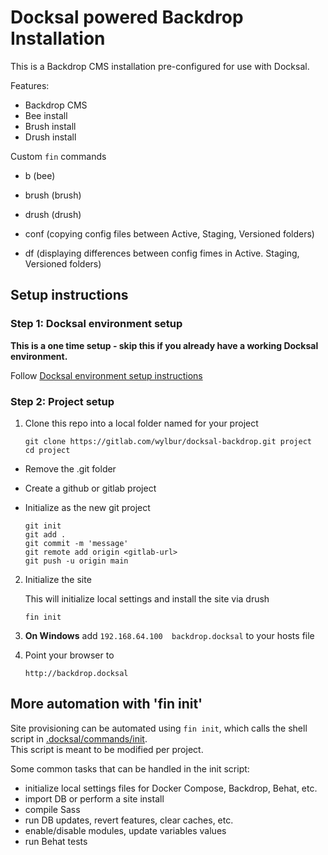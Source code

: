 # Docksal powered Backdrop Installation

This is a Backdrop CMS installation pre-configured for use with Docksal.  

Features:

- Backdrop CMS
- Bee install
- Brush install
- Drush install

Custom `fin` commands

- b (bee)
- brush (brush)
- drush (drush)

- conf (copying config files between Active, Staging, Versioned folders)
- df (displaying differences between config fimes in Active. Staging, Versioned folders)

## Setup instructions

### Step 1: Docksal environment setup

**This is a one time setup - skip this if you already have a working Docksal environment.**  

Follow [Docksal environment setup instructions](https://docs.docksal.io/getting-started/)
   
### Step 2: Project setup

1. Clone this repo into a local folder named for your project

    ```
    git clone https://gitlab.com/wylbur/docksal-backdrop.git project
    cd project
    ```

- Remove the .git folder
- Create a github or gitlab project
- Initialize as the new git project

    ```
    git init
    git add .
    git commit -m 'message'
    git remote add origin <gitlab-url>
    git push -u origin main
    ```

2. Initialize the site

    This will initialize local settings and install the site via drush

    ```
    fin init
    ```

3. **On Windows** add `192.168.64.100  backdrop.docksal` to your hosts file

4. Point your browser to

    ```
    http://backdrop.docksal
    ```


## More automation with 'fin init'

Site provisioning can be automated using `fin init`, which calls the shell script in [.docksal/commands/init](.docksal/commands/init).  
This script is meant to be modified per project.

Some common tasks that can be handled in the init script:

- initialize local settings files for Docker Compose, Backdrop, Behat, etc.
- import DB or perform a site install
- compile Sass
- run DB updates, revert features, clear caches, etc.
- enable/disable modules, update variables values
- run Behat tests
